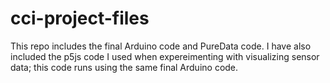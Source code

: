 # cci-project-files
This repo includes the final Arduino code and PureData code. I have also included the p5js code I used when expereimenting with visualizing sensor data; this code runs using the same final Arduino code.
